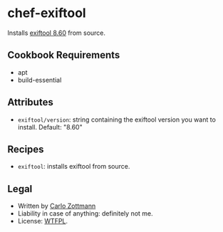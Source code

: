 # chef-exiftool

Installs [exiftool 8.60](http://www.sno.phy.queensu.ca/~phil/exiftool/index.html)
from source.


## Cookbook Requirements

* apt
* build-essential


## Attributes

* `exiftool/version`: string containing the exiftool version you want to
  install.  Default: "8.60"


## Recipes

* `exiftool`: installs exiftool from source.


## Legal

* Written by [Carlo Zottmann](http://github.com/carlo/)
* Liability in case of anything: definitely not me.
* License: [WTFPL](http://en.wikipedia.org/wiki/WTFPL).
